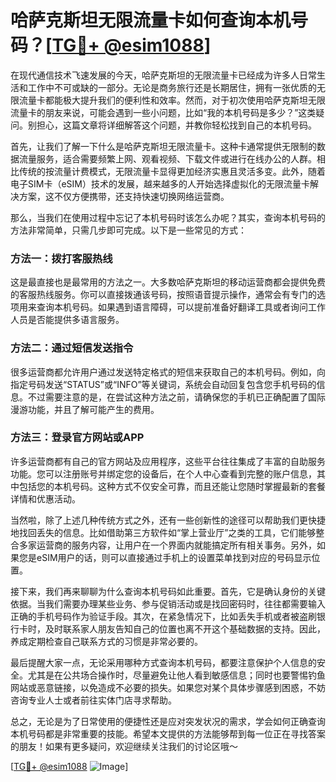# 哈萨克斯坦无限流量卡如何查询本机号码？[[TG💪+ @esim1088](https://t.me/s/esim1088)]

在现代通信技术飞速发展的今天，哈萨克斯坦的无限流量卡已经成为许多人日常生活和工作中不可或缺的一部分。无论是商务旅行还是长期居住，拥有一张优质的无限流量卡都能极大提升我们的便利性和效率。然而，对于初次使用哈萨克斯坦无限流量卡的朋友来说，可能会遇到一些小问题，比如“我的本机号码是多少？”这类疑问。别担心，这篇文章将详细解答这个问题，并教你轻松找到自己的本机号码。

首先，让我们了解一下什么是哈萨克斯坦无限流量卡。这种卡通常提供无限制的数据流量服务，适合需要频繁上网、观看视频、下载文件或进行在线办公的人群。相比传统的按流量计费模式，无限流量卡显得更加经济实惠且灵活多变。此外，随着电子SIM卡（eSIM）技术的发展，越来越多的人开始选择虚拟化的无限流量卡解决方案，这不仅方便携带，还支持快速切换网络运营商。

那么，当我们在使用过程中忘记了本机号码时该怎么办呢？其实，查询本机号码的方法非常简单，只需几步即可完成。以下是一些常见的方式：

### 方法一：拨打客服热线
这是最直接也是最常用的方法之一。大多数哈萨克斯坦的移动运营商都会提供免费的客服热线服务。你可以直接拨通该号码，按照语音提示操作，通常会有专门的选项用来查询本机号码。如果遇到语言障碍，可以提前准备好翻译工具或者询问工作人员是否能提供多语言服务。

### 方法二：通过短信发送指令
很多运营商都允许用户通过发送特定格式的短信来获取自己的本机号码。例如，向指定号码发送“STATUS”或“INFO”等关键词，系统会自动回复包含您手机号码的信息。不过需要注意的是，在尝试这种方法之前，请确保您的手机已正确配置了国际漫游功能，并且了解可能产生的费用。

### 方法三：登录官方网站或APP
许多运营商都有自己的官方网站及应用程序，这些平台往往集成了丰富的自助服务功能。您可以注册账号并绑定您的设备后，在个人中心查看到完整的账户信息，其中包括您的本机号码。这种方式不仅安全可靠，而且还能让您随时掌握最新的套餐详情和优惠活动。

当然啦，除了上述几种传统方式之外，还有一些创新性的途径可以帮助我们更快捷地找回丢失的信息。比如借助第三方软件如“掌上营业厅”之类的工具，它们能够整合多家运营商的服务内容，让用户在一个界面内就能搞定所有相关事务。另外，如果您是eSIM用户的话，则可以直接通过手机上的设置菜单找到对应的号码显示位置。

接下来，我们再来聊聊为什么查询本机号码如此重要。首先，它是确认身份的关键依据。当我们需要办理某些业务、参与促销活动或是找回密码时，往往都需要输入正确的手机号码作为验证手段。其次，在紧急情况下，比如丢失手机或者被盗刷银行卡时，及时联系家人朋友告知自己的位置也离不开这个基础数据的支持。因此，养成定期检查自己联系方式的习惯是非常必要的。

最后提醒大家一点，无论采用哪种方式查询本机号码，都要注意保护个人信息的安全。尤其是在公共场合操作时，尽量避免让他人看到敏感信息；同时也要警惕钓鱼网站或恶意链接，以免造成不必要的损失。如果您对某个具体步骤感到困惑，不妨咨询专业人士或者前往实体门店寻求帮助。

总之，无论是为了日常使用的便捷性还是应对突发状况的需求，学会如何正确查询本机号码都是非常重要的技能。希望本文提供的方法能够帮到每一位正在寻找答案的朋友！如果有更多疑问，欢迎继续关注我们的讨论区哦～

[[TG💪+ @esim1088](https://t.me/s/esim1088) ![Image](https://i.postimg.cc/4NQfJmqS/Snipaste-2025-05-13-00-14-12.png)]